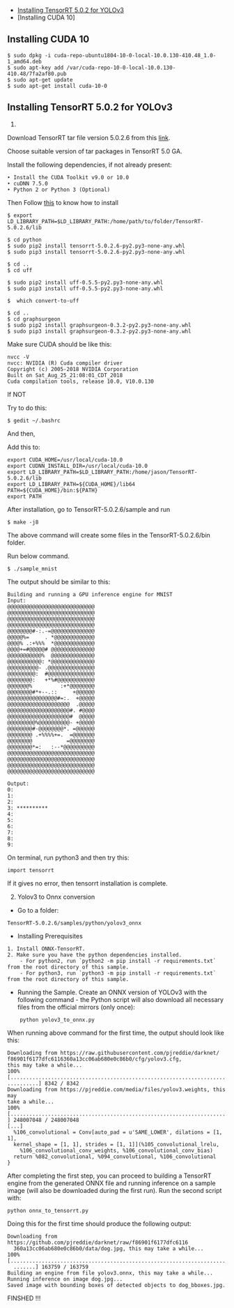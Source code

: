 - [Installing TensorRT 5.0.2 for YOLOv3](#Installing_tensorrt)
- [Installing CUDA 10]

## Installing CUDA 10

```
$ sudo dpkg -i cuda-repo-ubuntu1804-10-0-local-10.0.130-410.48_1.0-1_amd64.deb
$ sudo apt-key add /var/cuda-repo-10-0-local-10.0.130-410.48/7fa2af80.pub
$ sudo apt-get update
$ sudo apt-get install cuda-10-0
```

## Installing TensorRT 5.0.2 for YOLOv3

1.

Download TensorRT tar file version 5.0.2.6 from this [link](https://developer.nvidia.com/nvidia-tensorrt-5x-download).

Choose suitable version of tar packages in TensorRT 5.0 GA.

Install the following dependencies, if not already present:
```
‣ Install the CUDA Toolkit v9.0 or 10.0
‣ cuDNN 7.5.0
‣ Python 2 or Python 3 (Optional)
```

Then
Follow [this](https://developer.download.nvidia.com/compute/machine-learning/tensorrt/docs/5.0/GA_5.0.2.6/TensorRT-Installation-Guide.pdf) to know how to install

```    
$ export LD_LIBRARY_PATH=$LD_LIBRARY_PATH:/home/path/to/folder/TensorRT-5.0.2.6/lib

$ cd python
$ sudo pip2 install tensorrt-5.0.2.6-py2.py3-none-any.whl
$ sudo pip3 install tensorrt-5.0.2.6-py2.py3-none-any.whl

$ cd ..
$ cd uff

$ sudo pip2 install uff-0.5.5-py2.py3-none-any.whl
$ sudo pip3 install uff-0.5.5-py2.py3-none-any.whl

$  which convert-to-uff

$ cd ..
$ cd graphsurgeon
$ sudo pip2 install graphsurgeon-0.3.2-py2.py3-none-any.whl
$ sudo pip3 install graphsurgeon-0.3.2-py2.py3-none-any.whl

```

Make sure CUDA should be like this:

```
nvcc -V
nvcc: NVIDIA (R) Cuda compiler driver
Copyright (c) 2005-2018 NVIDIA Corporation
Built on Sat_Aug_25_21:08:01_CDT_2018
Cuda compilation tools, release 10.0, V10.0.130

```

If NOT

Try to do this:
```
$ gedit ~/.bashrc
```

And then,

Add this to:

```
export CUDA_HOME=/usr/local/cuda-10.0
export CUDNN_INSTALL_DIR=/usr/local/cuda-10.0
export LD_LIBRARY_PATH=$LD_LIBRARY_PATH:/home/jason/TensorRT-5.0.2.6/lib
export LD_LIBRARY_PATH=${CUDA_HOME}/lib64
PATH=${CUDA_HOME}/bin:${PATH}
export PATH
```

After installation, go to TensorRT-5.0.2.6/sample and run

```
$ make -j8
```

The above command will create some files in the TensorRT-5.0.2.6/bin folder.

Run below command.

```
$ ./sample_mnist
```
The output should be similar to this:

```
Building and running a GPU inference engine for MNIST
Input:
@@@@@@@@@@@@@@@@@@@@@@@@@@@@
@@@@@@@@@@@@@@@@@@@@@@@@@@@@
@@@@@@@@@@@@@@@@@@@@@@@@@@@@
@@@@@@@@@@@@@@@@@@@@@@@@@@@@
@@@@@@@@#-:.-=@@@@@@@@@@@@@@
@@@@@%=     . *@@@@@@@@@@@@@
@@@@% .:+%%%  *@@@@@@@@@@@@@
@@@@+=#@@@@@# @@@@@@@@@@@@@@
@@@@@@@@@@@%  @@@@@@@@@@@@@@
@@@@@@@@@@@: *@@@@@@@@@@@@@@
@@@@@@@@@@- .@@@@@@@@@@@@@@@
@@@@@@@@@:  #@@@@@@@@@@@@@@@
@@@@@@@@:   +*%#@@@@@@@@@@@@
@@@@@@@%         :+*@@@@@@@@
@@@@@@@@#*+--.::     +@@@@@@
@@@@@@@@@@@@@@@@#=:.  +@@@@@
@@@@@@@@@@@@@@@@@@@@  .@@@@@
@@@@@@@@@@@@@@@@@@@@#. #@@@@
@@@@@@@@@@@@@@@@@@@@#  @@@@@
@@@@@@@@@%@@@@@@@@@@- +@@@@@
@@@@@@@@#-@@@@@@@@*. =@@@@@@
@@@@@@@@ .+%%%%+=.  =@@@@@@@
@@@@@@@@           =@@@@@@@@
@@@@@@@@*=:   :--*@@@@@@@@@@
@@@@@@@@@@@@@@@@@@@@@@@@@@@@
@@@@@@@@@@@@@@@@@@@@@@@@@@@@
@@@@@@@@@@@@@@@@@@@@@@@@@@@@
@@@@@@@@@@@@@@@@@@@@@@@@@@@@

Output:
0:
1:
2:
3: **********
4:
5:
6:
7:
8:
9:
```

On terminal, run python3 and then try this:

```
import tensorrt
```

If it gives no error, then tensorrt installation is complete.

2. Yolov3 to Onnx conversion

- Go to a folder:

```
TensorRT-5.0.2.6/samples/python/yolov3_onnx
```

- Installing Prerequisites

```
1. Install ONNX-TensorRT.
2. Make sure you have the python dependencies installed.
    - For python2, run `python2 -m pip install -r requirements.txt` from the root directory of this sample.
    - For python3, run `python3 -m pip install -r requirements.txt` from the root directory of this sample.
```

-  Running the Sample.
Create an ONNX version of YOLOv3 with the following command - the Python
script will also download all necessary files from the official mirrors
(only once):

```
	python yolov3_to_onnx.py
```

When running above command for the first time, the output should look like
this:

```
Downloading from https://raw.githubusercontent.com/pjreddie/darknet/
f86901f6177dfc6116360a13cc06ab680e0c86b0/cfg/yolov3.cfg,
this may take a while...
100% [......................................................................
..........] 8342 / 8342
Downloading from https://pjreddie.com/media/files/yolov3.weights, this may
take a while...
100% [......................................................................
] 248007048 / 248007048
[...]
  %106_convolutional = Conv[auto_pad = u'SAME_LOWER', dilations = [1, 1],
  kernel_shape = [1, 1], strides = [1, 1]](%105_convolutional_lrelu,
  	%106_convolutional_conv_weights, %106_convolutional_conv_bias)
  return %082_convolutional, %094_convolutional, %106_convolutional
}
```

After completing the first step, you can proceed to building a TensorRT
engine from the generated ONNX file and running inference on a sample image
(will also be downloaded during the first run). Run the second script with:

```
python onnx_to_tensorrt.py
```

Doing this for the first time should produce the following output:

```
Downloading from https://github.com/pjreddie/darknet/raw/f86901f6177dfc6116
  360a13cc06ab680e0c86b0/data/dog.jpg, this may take a while...
100% [.....................................................................
  .......] 163759 / 163759
Building an engine from file yolov3.onnx, this may take a while...
Running inference on image dog.jpg...
Saved image with bounding boxes of detected objects to dog_bboxes.jpg.
```

FINSHED !!!
